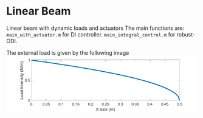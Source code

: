 # Linear Beam
 Linear beam with dynamic loads and actuators
 The main functions are:
 `main_with_actuator.m` for DI controller. `main_integral_control.m` for robust-ODI.

The external load is given by the following image
![External Load](load.png)
